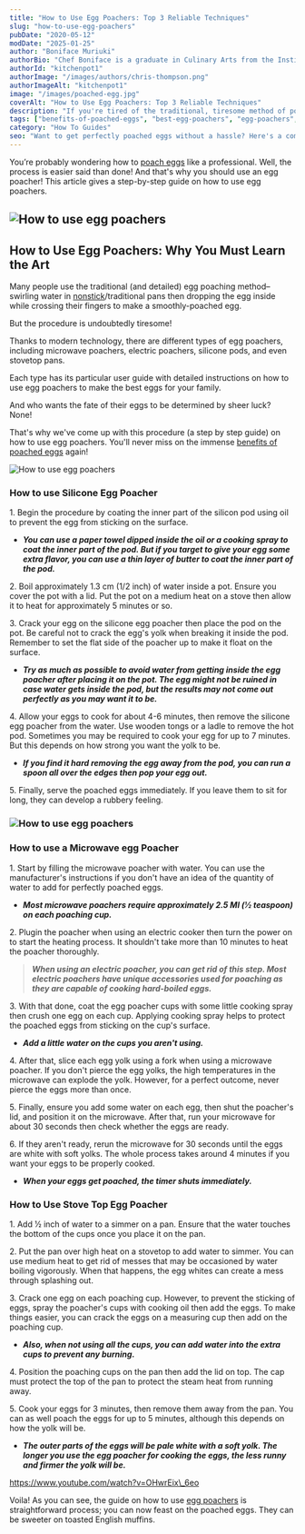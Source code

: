 ```yaml
---
title: "How to Use Egg Poachers: Top 3 Reliable Techniques"
slug: "how-to-use-egg-poachers"
pubDate: "2020-05-12"
modDate: "2025-01-25"
author: "Boniface Muriuki"
authorBio: "Chef Boniface is a graduate in Culinary Arts from the Institute of Culinary Education, New York. He has worked in several restaurants and is currently the Head Chef at Cavali Restaurant. He has excelled in developing unique recipes and influencing the menu at the restaurant. He prides himself in sharing his knowledge at thekitchenpot.com where he writes about the best cookware for various recipes.."
authorId: "kitchenpot1"
authorImage: "/images/authors/chris-thompson.png"
authorImageAlt: "kitchenpot1"
image: "/images/poached-egg.jpg"
coverAlt: "How to Use Egg Poachers: Top 3 Reliable Techniques"
description: "If you're tired of the traditional, tiresome method of poaching eggs, using an egg poacher is the way to go! This article provides a step-by-step guide on how to use different types of egg poachers, such as silicone,"
tags: ["benefits-of-poached-eggs", "best-egg-poachers", "egg-poachers", "poached-eggs"]
category: "How To Guides"
seo: "Want to get perfectly poached eggs without a hassle? Here's a comprehensive guide on how to use egg poachers to make the best eggs for your family! Read on to understand."
---
```


You’re probably wondering how to [poach eggs](https://en.wikipedia.org/wiki/Poached_egg) like a professional. Well, the process is easier said than done! And that's why you should use an egg poacher! This article gives a step-by-step guide on how to use egg poachers. 

## ![How to use egg poachers](https://no-waste.org/wp-content/uploads/2020/01/portablegasgrill.jpg)

## **How to Use Egg Poachers: Why You Must Learn the Art**

Many people use the traditional (and detailed) egg poaching method– swirling water in [nonstick](https://thekitchenpot.com/best-nonstick-pans-with-buying-guide/)/traditional pans then dropping the egg inside while crossing their fingers to make a smoothly-poached egg. 

But the procedure is undoubtedly tiresome!

Thanks to modern technology, there are different types of egg poachers, including microwave poachers, electric poachers, silicone pods, and even stovetop pans. 

Each type has its particular user guide with detailed instructions on how to use egg poachers to make the best eggs for your family.

And who wants the fate of their eggs to be determined by sheer luck? None! 

That's why we've come up with this procedure (a step by step guide) on how to use egg poachers. You'll never miss on the immense [benefits of poached eggs](https://www.healthline.com/nutrition/10-proven-health-benefits-of-eggs) again!

![How to use egg poachers](https://no-waste.org/wp-content/uploads/2020/01/portablegasgrill.jpg)

### **How to use Silicone Egg Poacher** 

1\. Begin the procedure by coating the inner part of the silicon pod using oil to prevent the egg from sticking on the surface.

- **_You can use a paper towel dipped inside the oil or a cooking spray to coat the inner part of the pod. But if you target to give your egg some extra flavor, you can use a thin layer of butter to coat the inner part of the pod._**

2\. Boil approximately 1.3 cm (1/2 inch) of water inside a pot. Ensure you cover the pot with a lid. Put the pot on a medium heat on a stove then allow it to heat for approximately 5 minutes or so.

3\. Crack your egg on the silicone egg poacher then place the pod on the pot. Be careful not to crack the egg's yolk when breaking it inside the pod. Remember to set the flat side of the poacher up to make it float on the surface.

- **_Try as much as possible to avoid water from getting inside the egg poacher after placing it on the pot. The egg might not be ruined in case water gets inside the pod, but the results may not come out perfectly as you may want it to be._**

4\. Allow your eggs to cook for about 4-6 minutes, then remove the silicone egg poacher from the water. Use wooden tongs or a ladle to remove the hot pod. Sometimes you may be required to cook your egg for up to 7 minutes. But this depends on how strong you want the yolk to be.

- **_If you find it hard removing the egg away from the pod, you can run a spoon all over the edges then pop your egg out._**

5\. Finally, serve the poached eggs immediately. If you leave them to sit for long, they can develop a rubbery feeling.

### ![How to use egg poachers](https://no-waste.org/wp-content/uploads/2020/01/portablegasgrill.jpg)

### **How to use a Microwave egg Poacher** 

1\. Start by filling the microwave poacher with water. You can use the manufacturer's instructions if you don't have an idea of the quantity of water to add for perfectly poached eggs.

- **_Most microwave poachers require approximately 2.5 Ml (1⁄2 teaspoon) on each poaching cup._**

2\. Plugin the poacher when using an electric cooker then turn the power on to start the heating process. It shouldn't take more than 10 minutes to heat the poacher thoroughly.

> **_When using an electric poacher, you can get rid of this step. Most electric poachers have unique accessories used for poaching as they are capable of cooking hard-boiled eggs._**

3\. With that done, coat the egg poacher cups with some little cooking spray then crush one egg on each cup. Applying cooking spray helps to protect the poached eggs from sticking on the cup's surface.

- **_Add a little water on the cups you aren't using._**

4\. After that, slice each egg yolk using a fork when using a microwave poacher. If you don't pierce the egg yolks, the high temperatures in the microwave can explode the yolk. However, for a perfect outcome, never pierce the eggs more than once.

5\. Finally, ensure you add some water on each egg, then shut the poacher's lid, and position it on the microwave. After that, run your microwave for about 30 seconds then check whether the eggs are ready.

6\. If they aren't ready, rerun the microwave for 30 seconds until the eggs are white with soft yolks. The whole process takes around 4 minutes if you want your eggs to be properly cooked.

- **_When your eggs get poached, the timer shuts immediately._**

### **How to Use Stove Top Egg Poacher** 

1\. Add 1⁄2 inch of water to a simmer on a pan. Ensure that the water touches the bottom of the cups once you place it on the pan.

2\. Put the pan over high heat on a stovetop to add water to simmer. You can use medium heat to get rid of messes that may be occasioned by water boiling vigorously. When that happens, the egg whites can create a mess through splashing out.

3\. Crack one egg on each poaching cup. However, to prevent the sticking of eggs, spray the poacher's cups with cooking oil then add the eggs. To make things easier, you can crack the eggs on a measuring cup then add on the poaching cup.

- **_Also, when not using all the cups, you can add water into the extra cups to prevent any burning._**

4\. Position the poaching cups on the pan then add the lid on top. The cap must protect the top of the pan to protect the steam heat from running away.

5\. Cook your eggs for 3 minutes, then remove them away from the pan. You can as well poach the eggs for up to 5 minutes, although this depends on how the yolk will be.

- **_The outer parts of the eggs will be pale white with a soft yolk. The longer you use the egg poacher for cooking the eggs, the less runny and firmer the yolk will be._**

https://www.youtube.com/watch?v=OHwrEix\_6eo

Voila! As you can see, the guide on how to use [egg poachers](https://www.recipetips.com/glossary-term/t--36255/egg-poacher.asp) is straightforward process; you can now feast on the poached eggs. They can be sweeter on toasted English muffins.
